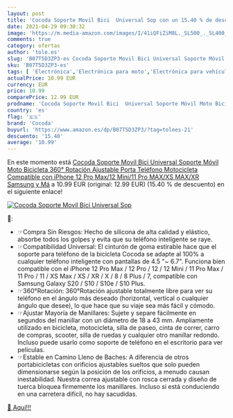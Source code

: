 ```yaml
---
layout: post
title: 'Cocoda Soporte Movil Bici  Universal Sop con un 15.40 % de descuento'
date: 2021-04-29 09:30:32
image: 'https://m.media-amazon.com/images/I/41iQFiZiM8L._SL500_._SL400_.jpg'
comments: true
category: ofertas
author: 'tole.es'
slug: 'B07T5D3ZP3-es Cocoda Soporte Movil Bici Universal Soporte Móvil Moto...'
sku: 'B07T5D3ZP3-es'
tags: [ 'Electrónica','Electrónica para moto','Electrónica para vehículos','Soportes para moto','bicicleta','cocoda', ]
actualPrice: 10.99 EUR
currency: EUR
price: 10.99
comparePrice: 12.99 EUR
prodname: 'Cocoda Soporte Movil Bici  Universal Soporte Móvil Moto Bicicleta  360° Rotación Ajustable Porta Teléfono Motocicleta  Compatible con iPhone 12 Pro Max/12 Mini/11 Pro MAX/XS MAX/XR  Samsung y Má'
country: 'es'
flag: '🇪🇸'
brand: 'Cocoda'
buyurl: 'https://www.amazon.es/dp/B07T5D3ZP3/?tag=tolees-21'
descuento: '15.40'
average: '10.99'
---
```


En este momento está [Cocoda Soporte Movil Bici  Universal Soporte Móvil Moto Bicicleta  360° Rotación Ajustable Porta Teléfono Motocicleta  Compatible con iPhone 12 Pro Max/12 Mini/11 Pro MAX/XS MAX/XR  Samsung y Má](https://www.amazon.es/dp/B07T5D3ZP3/?tag=tolees-21) a 10.99 EUR (original: 12.99 EUR) (15.40 %  de descuento) en el siguiente enlace!

[![Cocoda Soporte Movil Bici  Universal Sop](https://m.media-amazon.com/images/I/41iQFiZiM8L._SL500_._SL400_.jpg)](https://www.amazon.es/dp/B07T5D3ZP3/?tag=tolees-21)

🔎:

- ☞Compra Sin Riesgos: Hecho de silicona de alta calidad y elástico, absorbe todos los golpes y evita que su teléfono inteligente se raye.
- ☞Compatibilidad Universal: El cinturón de goma estirable hace que el soporte para teléfono de la bicicleta Cocoda se adapte al 100% a cualquier teléfono inteligente con pantallas de 4.5 "~ 6.7". Funciona bien compatible con el iPhone 12 Pro Max / 12 Pro / 12 / 12 Mini / 11 Pro Max / 11 Pro / 11 / XS Max / XS / XR / X / 8 / 8 Plus / 7, compatible con Samsung Galaxy S20 / S10 / S10e / S10 Plus.
- ☞360°Rotación: 360°Rotación ajustable totalmente libre para ver su teléfono en el ángulo más deseado (horizontal, vertical o cualquier ángulo que desee), lo que hace que su viaje sea más fácil y cómodo.
- ☞Ajustar Mayoría de Manillares: Sujete y separe fácilmente en segundos del manillar con un diámetro de 18 a 43 mm. Ampliamente utilizado en bicicleta, motocicleta, silla de paseo, cinta de correr, carro de compras, scooter, silla de ruedas y cualquier otro manillar redondo. Incluso puede usarlo como soporte de teléfono en el escritorio para ver películas.
- ☞Estable en Camino Lleno de Baches: A diferencia de otros portabicicletas con orificios ajustables sueltos que solo pueden dimensionarse según la posición de los orificios, a menudo causan inestabilidad. Nuestra correa ajustable con rosca cerrada y diseño de tuerca bloquea firmemente los manillares. Incluso si está conduciendo en una carretera difícil, no hay sacudidas.

[🛒 Aquí!!!](https://www.amazon.es/dp/B07T5D3ZP3/?tag=tolees-21)
